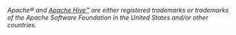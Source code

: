 _Apache® and [Apache Hive™](https://hive.apache.org/) are either registered trademarks or trademarks of the Apache Software Foundation in the United States and/or other countries._